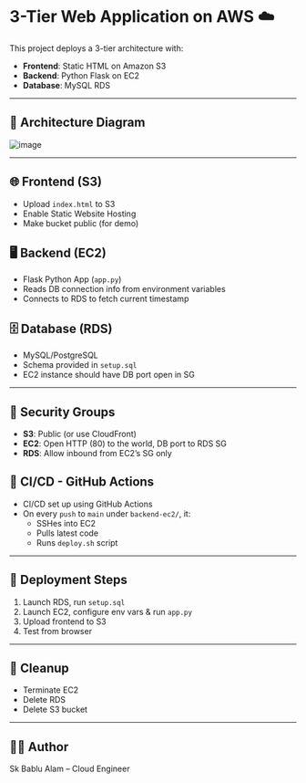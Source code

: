 # 3-Tier Web Application on AWS ☁️

This project deploys a 3-tier architecture with:
- **Frontend**: Static HTML on Amazon S3
- **Backend**: Python Flask on EC2
- **Database**: MySQL RDS

---

## 🧱 Architecture Diagram

![image](https://github.com/user-attachments/assets/072b771a-5706-4238-adc5-5240fea5f9c2)

---

## 🌐 Frontend (S3)
- Upload `index.html` to S3
- Enable Static Website Hosting
- Make bucket public (for demo)

## 🖥️ Backend (EC2)
- Flask Python App (`app.py`)
- Reads DB connection info from environment variables
- Connects to RDS to fetch current timestamp

## 🗄️ Database (RDS)
- MySQL/PostgreSQL
- Schema provided in `setup.sql`
- EC2 instance should have DB port open in SG

---

## 🔐 Security Groups

- **S3**: Public (or use CloudFront)
- **EC2**: Open HTTP (80) to the world, DB port to RDS SG
- **RDS**: Allow inbound from EC2’s SG only

## 🔁 CI/CD - GitHub Actions

- CI/CD set up using GitHub Actions
- On every `push` to `main` under `backend-ec2/`, it:
  - SSHes into EC2
  - Pulls latest code
  - Runs `deploy.sh` script

---

## 🚀 Deployment Steps

1. Launch RDS, run `setup.sql`
2. Launch EC2, configure env vars & run `app.py`
3. Upload frontend to S3
4. Test from browser

---

## 🧹 Cleanup

- Terminate EC2
- Delete RDS
- Delete S3 bucket

---

## 👨‍💻 Author

Sk Bablu Alam – Cloud Engineer

